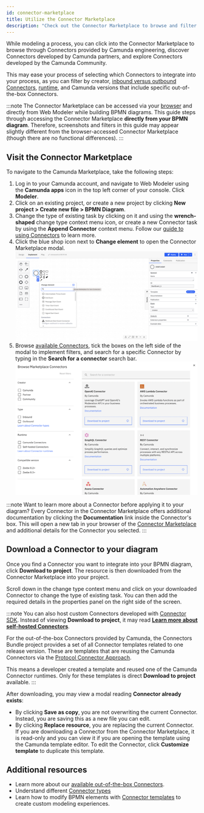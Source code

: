 ```yaml
---
id: connector-marketplace
title: Utilize the Connector Marketplace
description: "Check out the Connector Marketplace to browse and filter all available Connectors, and incorporate them into your BPMN diagram."
---
```


While modeling a process, you can click into the Connector Marketplace to browse through Connectors provided by Camunda engineering, discover Connectors developed by Camunda partners, and explore Connectors developed by the Camunda Community.

This may ease your process of selecting which Connectors to integrate into your process, as you can filter by creator, [inbound versus outbound Connectors](/docs/components/connectors/connector-types.md), [runtime](/docs/components/connectors/introduction.md), and Camunda versions that include specific out-of-the-box Connectors.

:::note
The Connector Marketplace can be accessed via your [browser](https://marketplace.camunda.com/) and directly from Web Modeler while building BPMN diagrams. This guide steps through accessing the Connector Marketplace **directly from your BPMN diagram**. Therefore, screenshots and filters in this guide may appear slightly different from the browser-accessed Connector Marketplace (though there are no functional differences).
:::

## Visit the Connector Marketplace

To navigate to the Camunda Marketplace, take the following steps:

1. Log in to your Camunda account, and navigate to Web Modeler using the **Camunda apps** icon in the top left corner of your console. Click **Modeler**.
2. Click on an existing project, or create a new project by clicking **New project > Create new file > BPMN Diagram**.
3. Change the type of existing task by clicking on it and using the **wrench-shaped** change type context menu icon, or create a new Connector task by using the **Append Connector** context menu. Follow our [guide to using Connectors](/components/connectors/use-connectors/index.md) to learn more.
4. Click the blue shop icon next to **Change element** to open the Connector Marketplace modal.
   ![marketplace icon](./img/marketplace-icon.png)
5. Browse [available Connectors](/docs/components/connectors/out-of-the-box-connectors/available-connectors-overview.md), tick the boxes on the left side of the modal to implement filters, and search for a specific Connector by typing in the **Search for a connector** search bar.
   ![connector marketplace](./img/connector-marketplace.png)

:::note
Want to learn more about a Connector before applying it to your diagram? Every Connector in the Connector Marketplace offers additional documentation by clicking the **Documentation** link inside the Connector's box. This will open a new tab in your browser of the [Connector Marketplace](https://marketplace.camunda.com/) and additional details for the Connector you selected.
:::

## Download a Connector to your diagram

Once you find a Connector you want to integrate into your BPMN diagram, click **Download to project**. The resource is then downloaded from the Connector Marketplace into your project.

Scroll down in the change type context menu and click on your downloaded Connector to change the type of existing task. You can then add the required details in the properties panel on the right side of the screen.

:::note
You can also host custom Connectors developed with [Connector SDK](/docs/components/connectors/custom-built-connectors/connector-sdk.md). Instead of viewing **Download to project**, it may read [**Learn more about self-hosted Connectors**](/docs/guides/host-custom-connector.md).

For the out-of-the-box Connectors provided by Camunda, the Connectors Bundle project provides a set of all Connector templates related to one release version. These are templates that are reusing the Camunda Connectors via the [Protocol Connector Approach](/docs/components/connectors/protocol/rest.md).

This means a developer created a template and reused one of the Camunda Connector runtimes. Only for these templates is direct **Download to project** available.
:::

After downloading, you may view a modal reading **Connector already exists**:

- By clicking **Save as copy**, you are not overwriting the current Connector. Instead, you are saving this as a new file you can edit.
- By clicking **Replace resource**, you are replacing the current Connector. If you are downloading a Connector from the Connector Marketplace, it is read-only and you can view it if you are opening the template using the Camunda template editor. To edit the Connector, click **Customize template** to duplicate this template.

## Additional resources

- Learn more about our [available out-of-the-box Connectors](/docs/components/connectors/out-of-the-box-connectors/available-connectors-overview.md).
- Understand different [Connector types](/docs/components/connectors/connector-types.md)
- Learn how to modify BPMN elements with [Connector templates](/docs/components/connectors/custom-built-connectors/connector-templates.md) to create custom modeling experiences.
